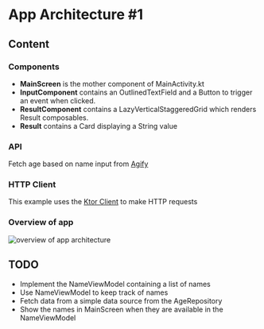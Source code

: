 # App Architecture #1

## Content

### Components
- **MainScreen** is the mother component of MainActivity.kt
- **InputComponent** contains an OutlinedTextField and a Button to trigger an event when clicked.
- **ResultComponent** contains a LazyVerticalStaggeredGrid which renders Result composables.
- **Result** contains a Card displaying a String value

### API
Fetch age based on name input from [Agify](https://agify.io/documentation)

### HTTP Client
This example uses the [Ktor Client](https://ktor.io/docs/client-create-new-application.html#create-client) to make HTTP requests

### Overview of app
![overview of app architecture](https://github.com/user-attachments/assets/ec04bfc9-ffb0-4a96-9095-0405ca23edda)

## TODO
- Implement the NameViewModel containing a list of names 
- Use NameViewModel to keep track of names
- Fetch data from a simple data source from the AgeRepository
- Show the names in MainScreen when they are available in the NameViewModel
